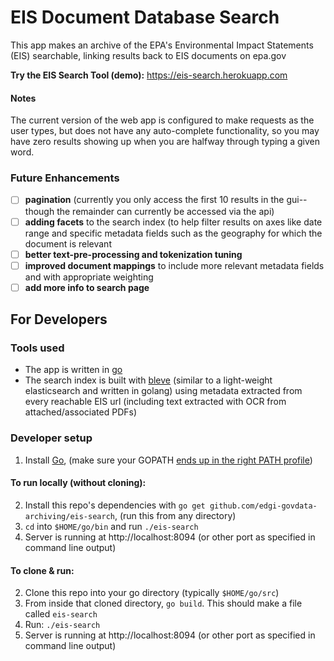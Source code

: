 # EIS Document Database Search

This app makes an archive of the EPA's Environmental Impact Statements (EIS) searchable, linking results back to EIS documents on epa.gov

**Try the EIS Search Tool (demo):** https://eis-search.herokuapp.com

#### Notes

The current version of the web app is configured to make requests as the user types, but does not have any auto-complete functionality, so you may have zero results showing up when you are halfway through typing a given word.

### Future Enhancements

- [ ] **pagination** (currently you only access the first 10 results in the gui--though the remainder can currently be accessed via the api)
- [ ] **adding facets** to the search index (to help filter results on axes like date range and specific metadata fields such as the geography for which the document is relevant
- [ ] **better text-pre-processing and tokenization tuning**
- [ ] **improved document mappings** to include more relevant metadata fields and with appropriate weighting
- [ ] **add more info to search page**

## For Developers

### Tools used
* The app is written in [go](https://golang.org/)
* The search index is built with [bleve](https://github.com/blevesearch/bleve) (similar to a light-weight elasticsearch and written in golang) using metadata extracted from every reachable EIS url (including text extracted with OCR from attached/associated PDFs)

### Developer setup
1. Install [Go](https://golang.org/dl/), (make sure your GOPATH [ends up in the right PATH profile](https://github.com/alco/gostart#1-how-do-i-start-writing-go-code))

#### To run locally (without cloning):

2. Install this repo's dependencies with `go get github.com/edgi-govdata-archiving/eis-search`, (run this from any directory)
3. `cd` into `$HOME/go/bin` and run `./eis-search`
4. Server is running at http://localhost:8094 (or other port as specified in command line output)

#### To clone & run:

2. Clone this repo into your go directory (typically `$HOME/go/src`)
3. From inside that cloned directory, `go build`. This should make a file called `eis-search`
4. Run: `./eis-search`
5. Server is running at http://localhost:8094 (or other port as specified in command line output)
